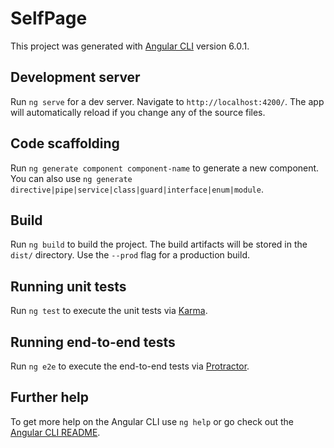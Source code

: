 # SelfPage

This project was generated with [Angular CLI](https://github.com/angular/angular-cli) version 6.0.1.

## Development server

Run `ng serve` for a dev server. Navigate to `http://localhost:4200/`. The app will automatically reload if you change any of the source files.

## Code scaffolding

Run `ng generate component component-name` to generate a new component. You can also use `ng generate directive|pipe|service|class|guard|interface|enum|module`.

## Build

Run `ng build` to build the project. The build artifacts will be stored in the `dist/` directory. Use the `--prod` flag for a production build.

## Running unit tests

Run `ng test` to execute the unit tests via [Karma](https://karma-runner.github.io).

## Running end-to-end tests

Run `ng e2e` to execute the end-to-end tests via [Protractor](http://www.protractortest.org/).

## Further help

To get more help on the Angular CLI use `ng help` or go check out the [Angular CLI README](https://github.com/angular/angular-cli/blob/master/README.md).

<!-- for changes that affect the site:

GO THROUGH TERMINAL ON DESKTOP

ng build --prod --output-path docs --base-href self-page
or
npm run build_production

copy docs/index.html, paste and rename to docs/404.html
git add . 
git commit -m ""
git push
go to settings, change routing to www.calebricketts.net
cmd: git pull
make sure changes are pushed to site

for any other changes (like readme): 
git add ., git commit -m "", git push


https://github.com/angular/angular-cli/wiki/stories-github-pages
-->
